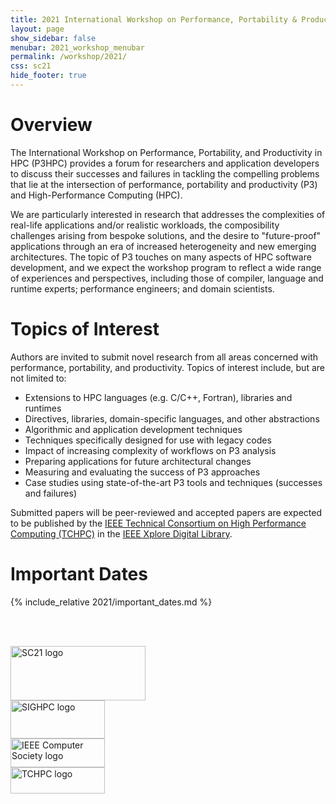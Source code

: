 ```yaml
---
title: 2021 International Workshop on Performance, Portability & Productivity in HPC
layout: page
show_sidebar: false
menubar: 2021_workshop_menubar
permalink: /workshop/2021/
css: sc21
hide_footer: true
---
```


# Overview

The International Workshop on Performance, Portability, and Productivity in HPC
(P3HPC) provides a forum for researchers and application developers to discuss
their successes and failures in tackling the compelling problems that lie at
the intersection of performance, portability and productivity (P3) and
High-Performance Computing (HPC).

We are particularly interested in research that addresses the complexities of
real-life applications and/or realistic workloads, the composibility challenges
arising from bespoke solutions, and the desire to "future-proof" applications
through an era of increased heterogeneity and new emerging architectures. The
topic of P3 touches on many aspects of HPC software development, and we expect
the workshop program to reflect a wide range of experiences and perspectives,
including those of compiler, language and runtime experts; performance
engineers; and domain scientists.

# Topics of Interest

Authors are invited to submit novel research from all areas concerned with
performance, portability, and productivity.  Topics of interest include, but
are not limited to:

- Extensions to HPC languages (e.g. C/C++, Fortran), libraries and runtimes
- Directives, libraries, domain-specific languages, and other abstractions
- Algorithmic and application development techniques
- Techniques specifically designed for use with legacy codes
- Impact of increasing complexity of workflows on P3 analysis
- Preparing applications for future architectural changes
- Measuring and evaluating the success of P3 approaches
- Case studies using state-of-the-art P3 tools and techniques (successes and failures)


Submitted papers will be peer-reviewed and accepted papers are expected to be published by
the [IEEE Technical Consortium on High Performance Computing (TCHPC)][TCHPC] in
the [IEEE Xplore Digital Library][IEEEXplore].

[TCHPC]: http://tc.computer.org/tchpc
[IEEEXplore]: https://ieeexplore.ieee.org/search/searchresult.jsp?newsearch=true&queryText=P3HPC

# Important Dates

{% include_relative 2021/important_dates.md %}

<br/><br/>
<nav class="level">
  <div class="level-left">
    <div class="level-item">
      <a href="https://sc21.supercomputing.org">
      <img src="sc21.png" alt="SC21 logo" width="216" height="87">
      </a>
    </div>
  </div>

  <div class="level-right">
    <div class="level-item">
      <a href="https://sighpc.org">
      <img src="sighpc.png" alt="SIGHPC logo" width="151" height="61">
      </a>
    </div>
    <div class="level-item">
      <a href="https://computer.org">
      <img src="ieeecompsoc.png" alt="IEEE Computer Society logo" width="151" height="46">
      </a>
    </div>
    <div class="level-item">
      <a href="https://computer.org/tchpc">
      <img src="tchpc.png" alt="TCHPC logo" width="151" height="42">
      </a>
    </div>
  </div>
</nav>
